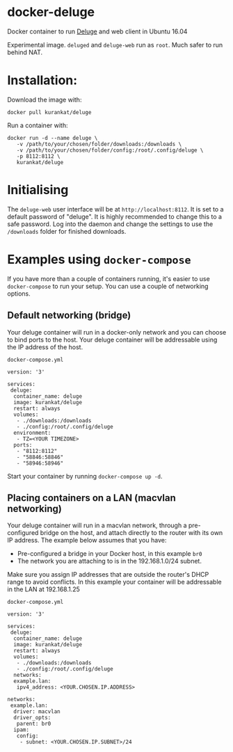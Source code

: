 # docker-deluge
Docker container to run [Deluge](http://deluge-torrent.org/) and web client in Ubuntu 16.04

Experimental image. `deluged` and `deluge-web` run as `root`. Much safer to run behind NAT.

# Installation:

Download the image with:

```
docker pull kurankat/deluge
```

Run a container with:

```
docker run -d --name deluge \
   -v /path/to/your/chosen/folder/downloads:/downloads \
   -v /path/to/your/chosen/folder/config:/root/.config/deluge \
   -p 8112:8112 \
   kurankat/deluge
```

# Initialising

The `deluge-web` user interface will be at `http://localhost:8112`. It is set to a default password of "deluge". It is highly recommended to change this to a safe password. Log into the daemon and change the settings to use the `/downloads` folder for finished downloads.

# Examples using `docker-compose`

If you have more than a couple of containers running, it's easier to use `docker-compose` to run your setup. You can use a couple of networking options.

## Default networking (bridge)

Your deluge container will run in a docker-only network and you can choose to bind ports to the host. Your deluge container will be addressable using the IP address of the host.

`docker-compose.yml`

```
version: '3'

services:
 deluge:
  container_name: deluge
  image: kurankat/deluge
  restart: always
  volumes:
   - ./downloads:/downloads
   - ./config:/root/.config/deluge
  environment:
   - TZ=<YOUR TIMEZONE>
  ports:
   - "8112:8112"
   - "58846:58846"
   - "58946:58946"
```

Start your container by running `docker-compose up -d`.

## Placing containers on a LAN (macvlan networking)

Your deluge container will run in a macvlan network, through a pre-configured bridge on the host, and attach directly to the router with its own IP address. The example below assumes that you have:
   - Pre-configured a bridge in your Docker host, in this example `br0`
   - The network you are attaching to is in the 192.168.1.0/24 subnet.
   
Make sure you assign IP addresses that are outside the router's DHCP range to avoid conflicts. In this example your container will be addressable in the LAN at 192.168.1.25

`docker-compose.yml`

```
version: '3'

services:
 deluge:
  container_name: deluge
  image: kurankat/deluge
  restart: always
  volumes:
   - ./downloads:/downloads
   - ./config:/root/.config/deluge
  networks:
  example.lan:
   ipv4_address: <YOUR.CHOSEN.IP.ADDRESS>

networks:
 example.lan:
  driver: macvlan
  driver_opts:
   parent: br0
  ipam:
   config:
    - subnet: <YOUR.CHOSEN.IP.SUBNET>/24
```
